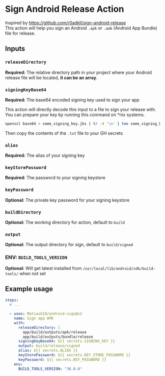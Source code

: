 # Sign Android Release Action

Inspired by https://github.com/r0adkll/sign-android-release  
This action will help you sign an Android `.apk` or `.aab` (Android App Bundle) file for release.

## Inputs

### `releaseDirectory`

**Required:** The relative directory path in your project where your Android release file will be located, **it can be an array**.

### `signingKeyBase64`

**Required:** The base64 encoded signing key used to sign your app

This action will directly decode this input to a file to sign your release with. You can prepare your key by running this command on *nix systems.

```bash
openssl base64 < some_signing_key.jks | tr -d '\n' | tee some_signing_key.jks.base64.txt
```
Then copy the contents of the `.txt` file to your GH secrets

### `alias`

**Required:** The alias of your signing key 

### `keyStorePassword`

**Required:** The password to your signing keystore

### `keyPassword`

**Optional:** The private key password for your signing keystore

### `buildDirectory`

**Optional:** The working directory for action, default to `build`

### `output`

**Optional:** The output directory for sign, default to `build/signed`

### ENV: `BUILD_TOOLS_VERSION`

**Optional:** Will get latest installed from `/usr/local/lib/android/sdk/build-tools/` when not set

## Example usage

```yaml
steps:
  # ...

  - uses: MatiasG19/android-sign@v2
    name: Sign app APK
    with:
      releaseDirectory: |
        app/build/outputs/apk/release
        app/build/outputs/bundle/release
      signingKeyBase64: ${{ secrets.SIGNING_KEY }}
      output: build/release/signed
      alias: ${{ secrets.ALIAS }}
      keyStorePassword: ${{ secrets.KEY_STORE_PASSWORD }}
      keyPassword: ${{ secrets.KEY_PASSWORD }}
    env:
      BUILD_TOOLS_VERSION: "36.0.0" 
```